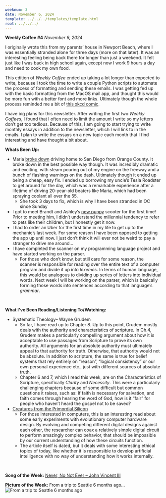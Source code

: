 ```yaml
---
weeknum: 3
date: November 6, 2024
template: ../../../templates/template.html
root: ../../../
---
```

**Weekly Coffee #4**
*November 6, 2024*

I originally wrote this from my parents’ house in Newport Beach, where I was essentially stranded alone for three days (more on that later). It was an interesting feeling being back there for longer than just a weekend. It felt just like I was back in high school again, except now I work 9 hours a day and need to cook my own food.

This edition of *Weekly Coffee* ended up taking a lot longer than expected to write, because I took the time to write a couple Python scripts to automate the process of formatting and sending these emails. I was getting fed up with the basic formatting from the MacOS mail app, and thought this would be more fun with a better font and more links. Ultimately though the whole process reminded me a bit of [this xkcd comic](https://xkcd.com/1319/).

I have big plans for this newsletter. After writing the first two *Weekly Coffees*, I found that I often need to limit the amount I write so my letters don’t get too tedious. Because of this, I am going to start trying to write monthly essays in addition to the newsletter, which I will link to in the emails. I plan to write the essays on a new topic each month that I find interesting and have thought a bit about.
<br>

**Whats Been Up:**

  - Maria [broke down](../../../assets/images/wc3_maria.jpeg) driving home to San Diego from Orange County. It broke down in the best possible way though. It was incredibly dramatic and exciting, with steam pouring out of my engine on the freeway and a bunch of flashing warnings on the dash. Ultimately though it ended up being a cheap, easy fix. I ended up borrowing my uncle’s Tesla Roadster to get around for the day, which was a remarkable experience after a lifetime of driving 20-year-old beaters like Maria, which had been spraying coolant all over the 55.
    - She took 3 days to fix, which is why I have been stranded in OC since Sunday
  - I got to meet Brandt and Ashley’s [new puppy](../../../assets/images/wc3_puppy.jpeg) scooter for the first time! Prior to meeting him, I didn’t understand the millennial tendency to refer to pets like their children, but I honestly get it now.
  - I had to order an Uber for the first time in my life to get up to the mechanic’s last week. For some reason I have been opposed to getting the app up until now. I just don’t think it will ever not be weird to pay a stranger to drive me around…
  - I have completed the scanner on my programming language project and have started working on the parser.
    - For those who don’t know, but still care for some reason, the scanner is responsible for reading over the entire text of a computer program and divide it up into *lexemes*. In terms of human language, this would be analogous to dividing up series of letters into individual words. Next week I will be working on the parser, which is basically forming those words into sentences according to that language’s *grammar*.
<br>

**What I've Been Reading/Listening To/Watching:**

  - Systematic Theology– Wayne Grudem
    - So far, I have read up to Chapter 8. Up to this point, Grudem mostly deals with the authority and characteristics of scripture. In Ch.4, Grudem makes a particularly compelling argument about how it is acceptable to use passages from Scripture to prove its own authority. All arguments for an absolute authority must ultimately appeal to that authority for truth. Otherwise, that authority would not be absolute. In addition to scripture, the same is true for belief systems that rely entirely on “reason”, “logical consistency” or our own personal experience etc., just with different sources of absolute truth.
    - Chapter 6 and 7, which I read this week, are on the Characteristics of Scripture, specifically *Clarity* and *Necessity*. This were a particularly challenging chapters because of some difficult but common questions it raises, such as: If faith is necessary for salvation, and faith comes through hearing the word of God, how is it “fair” for people who haven’t heard the gospel not to be saved?
  - [Creatures from the Primordial Silicon](https://www.netscrap.com/netscrap_detail.cfm?scrap_id=73)
    - For those interested in computers, this is an interesting read about some early experiments with evolutionary computer hardware design. By evolving and competing different digital designs against each other, the researcher can coax a relatively simple digital circuit to perform amazingly complex behavior, that should be impossible by our current understanding of how these circuits function.
    - The article itself is dated, but it deals with some interesting ethical topics of today, like whether it is responsible to develop artificial intelligence with no way of understanding how it works internally.
<br>

**Song of the Week:**
  [Never, No Not Ever – John Vincent III](https://open.spotify.com/track/0L3RnOmyfM0MrrzNbmWZ25?si=0a4ef57cd33e44c4&nd=1&dlsi=9f2aa78593614bc6)
<br>

**Picture of the Week:**
From a trip to Seattle 6 months ago...
  ![From a trip to Seattle 6 months ago](../../../assets/images/wc3_boats.JPG)
